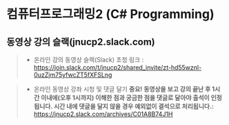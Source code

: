 # 컴퓨터프로그래밍2 (C# Programming)

## 동영상 강의 슬랙(jnucp2.slack.com)

> * 온라인 강의 동영상 슬렉(Slack) 초청 링크 : https://join.slack.com/t/jnucp2/shared_invite/zt-hd55wznl-0uzZjm75yfwcZT5fXFSLng </br>

> * 온라인 동영상 강좌 시청 및 댓글 달기
> <b>중요! 동영상을 보고 강의 끝난 후 1시간 이내에(오후 1시까지) 이해한 점과 궁금한 점을 댓글로 달아야 출석이 인정됩니다. 시간 내에 댓글을 달지 않을 경우 예외없이 결석으로 처리됩니다.:</b></br>
> https://jnucp2.slack.com/archives/C01A8B74J1H </br>








